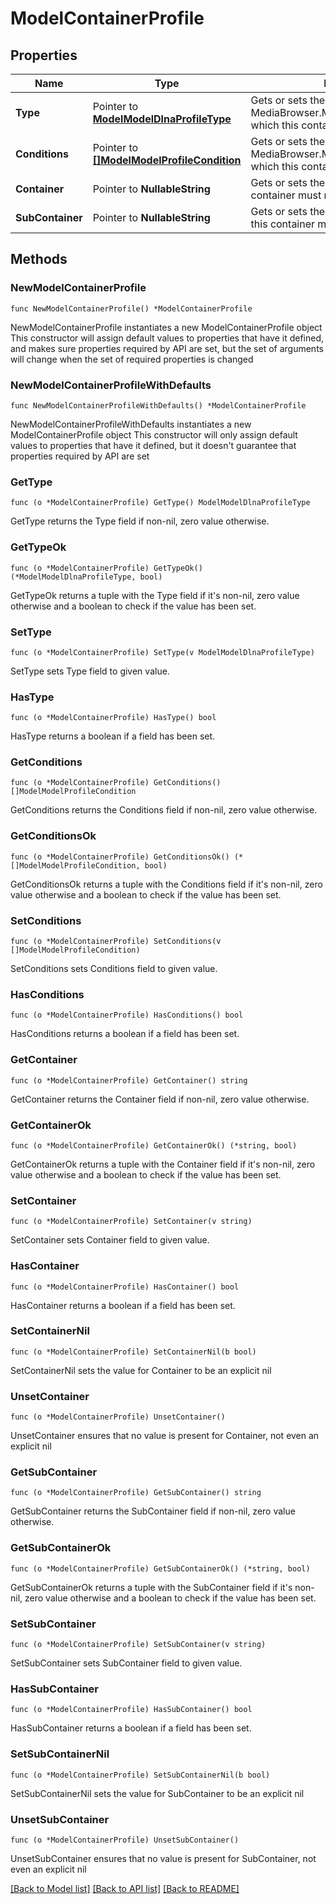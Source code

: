 # ModelContainerProfile

## Properties

Name | Type | Description | Notes
------------ | ------------- | ------------- | -------------
**Type** | Pointer to [**ModelModelDlnaProfileType**](ModelDlnaProfileType.md) | Gets or sets the MediaBrowser.Model.Dlna.DlnaProfileType which this container must meet. | [optional] 
**Conditions** | Pointer to [**[]ModelModelProfileCondition**](ModelModelProfileCondition.md) | Gets or sets the list of MediaBrowser.Model.Dlna.ProfileCondition which this container will be applied to. | [optional] 
**Container** | Pointer to **NullableString** | Gets or sets the container(s) which this container must meet. | [optional] 
**SubContainer** | Pointer to **NullableString** | Gets or sets the sub container(s) which this container must meet. | [optional] 

## Methods

### NewModelContainerProfile

`func NewModelContainerProfile() *ModelContainerProfile`

NewModelContainerProfile instantiates a new ModelContainerProfile object
This constructor will assign default values to properties that have it defined,
and makes sure properties required by API are set, but the set of arguments
will change when the set of required properties is changed

### NewModelContainerProfileWithDefaults

`func NewModelContainerProfileWithDefaults() *ModelContainerProfile`

NewModelContainerProfileWithDefaults instantiates a new ModelContainerProfile object
This constructor will only assign default values to properties that have it defined,
but it doesn't guarantee that properties required by API are set

### GetType

`func (o *ModelContainerProfile) GetType() ModelModelDlnaProfileType`

GetType returns the Type field if non-nil, zero value otherwise.

### GetTypeOk

`func (o *ModelContainerProfile) GetTypeOk() (*ModelModelDlnaProfileType, bool)`

GetTypeOk returns a tuple with the Type field if it's non-nil, zero value otherwise
and a boolean to check if the value has been set.

### SetType

`func (o *ModelContainerProfile) SetType(v ModelModelDlnaProfileType)`

SetType sets Type field to given value.

### HasType

`func (o *ModelContainerProfile) HasType() bool`

HasType returns a boolean if a field has been set.

### GetConditions

`func (o *ModelContainerProfile) GetConditions() []ModelModelProfileCondition`

GetConditions returns the Conditions field if non-nil, zero value otherwise.

### GetConditionsOk

`func (o *ModelContainerProfile) GetConditionsOk() (*[]ModelModelProfileCondition, bool)`

GetConditionsOk returns a tuple with the Conditions field if it's non-nil, zero value otherwise
and a boolean to check if the value has been set.

### SetConditions

`func (o *ModelContainerProfile) SetConditions(v []ModelModelProfileCondition)`

SetConditions sets Conditions field to given value.

### HasConditions

`func (o *ModelContainerProfile) HasConditions() bool`

HasConditions returns a boolean if a field has been set.

### GetContainer

`func (o *ModelContainerProfile) GetContainer() string`

GetContainer returns the Container field if non-nil, zero value otherwise.

### GetContainerOk

`func (o *ModelContainerProfile) GetContainerOk() (*string, bool)`

GetContainerOk returns a tuple with the Container field if it's non-nil, zero value otherwise
and a boolean to check if the value has been set.

### SetContainer

`func (o *ModelContainerProfile) SetContainer(v string)`

SetContainer sets Container field to given value.

### HasContainer

`func (o *ModelContainerProfile) HasContainer() bool`

HasContainer returns a boolean if a field has been set.

### SetContainerNil

`func (o *ModelContainerProfile) SetContainerNil(b bool)`

 SetContainerNil sets the value for Container to be an explicit nil

### UnsetContainer
`func (o *ModelContainerProfile) UnsetContainer()`

UnsetContainer ensures that no value is present for Container, not even an explicit nil
### GetSubContainer

`func (o *ModelContainerProfile) GetSubContainer() string`

GetSubContainer returns the SubContainer field if non-nil, zero value otherwise.

### GetSubContainerOk

`func (o *ModelContainerProfile) GetSubContainerOk() (*string, bool)`

GetSubContainerOk returns a tuple with the SubContainer field if it's non-nil, zero value otherwise
and a boolean to check if the value has been set.

### SetSubContainer

`func (o *ModelContainerProfile) SetSubContainer(v string)`

SetSubContainer sets SubContainer field to given value.

### HasSubContainer

`func (o *ModelContainerProfile) HasSubContainer() bool`

HasSubContainer returns a boolean if a field has been set.

### SetSubContainerNil

`func (o *ModelContainerProfile) SetSubContainerNil(b bool)`

 SetSubContainerNil sets the value for SubContainer to be an explicit nil

### UnsetSubContainer
`func (o *ModelContainerProfile) UnsetSubContainer()`

UnsetSubContainer ensures that no value is present for SubContainer, not even an explicit nil

[[Back to Model list]](../README.md#documentation-for-models) [[Back to API list]](../README.md#documentation-for-api-endpoints) [[Back to README]](../README.md)


